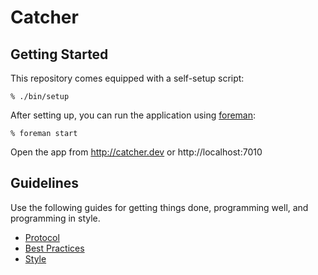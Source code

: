 Catcher
=======

Getting Started
---------------

This repository comes equipped with a self-setup script:

    % ./bin/setup

After setting up, you can run the application using [foreman]:

    % foreman start

Open the app from http://catcher.dev or http://localhost:7010

[foreman]: http://ddollar.github.io/foreman/

Guidelines
----------

Use the following guides for getting things done, programming well, and
programming in style.

* [Protocol](http://github.com/thoughtbot/guides/blob/master/protocol)
* [Best Practices](http://github.com/thoughtbot/guides/blob/master/best-practices)
* [Style](http://github.com/thoughtbot/guides/blob/master/style)
